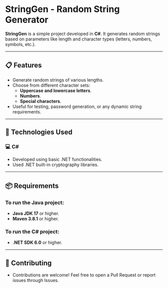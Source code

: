 # StringGen - Random String Generator

**StringGen** is a simple project developed in **C#**. It generates random strings based on parameters like length and character types (letters, numbers, symbols, etc.).

---

## 📋 Features
- Generate random strings of various lengths.
- Choose from different character sets:
  - **Uppercase and lowercase letters**.
  - **Numbers**.
  - **Special characters**.
- Useful for testing, password generation, or any dynamic string requirements.

---

## 🚀 Technologies Used

### 💻 C#
- Developed using basic .NET functionalities.
- Used .NET built-in cryptography libraries.

---

## 📦 Requirements

### To run the **Java** project:
- **Java JDK 17** or higher.
- **Maven 3.8.1** or higher.

### To run the **C#** project:
- **.NET SDK 6.0** or higher.

---

## 🤝 Contributing
- Contributions are welcome! Feel free to open a Pull Request or report issues through Issues.

